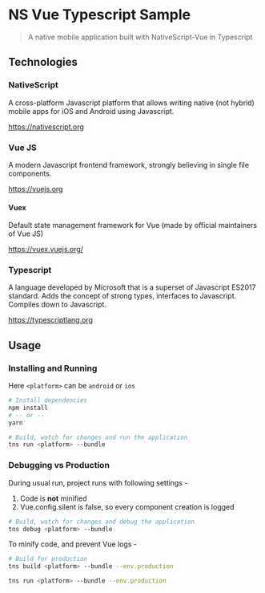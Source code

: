 # NS Vue Typescript Sample

> A native mobile application built with NativeScript-Vue in Typescript

## Technologies

### NativeScript
A cross-platform Javascript platform that allows writing native (not hybrid) mobile apps
for iOS and Android using Javascript.

https://nativescript.org

### Vue JS
A modern Javascript frontend framework, strongly believing in single file components.

https://vuejs.org

#### Vuex
Default state management framework for Vue (made by official maintainers of Vue JS)

https://vuex.vuejs.org/

### Typescript
A language developed by Microsoft that is a superset of Javascript ES2017 standard.
Adds the concept of strong types, interfaces to Javascript. Compiles down to Javascript.

https://typescriptlang.org

## Usage

### Installing and Running
Here `<platform>` can be `android` or `ios`

``` bash
# Install dependencies
npm install
# -- or -- 
yarn 

# Build, watch for changes and run the application
tns run <platform> --bundle
```

### Debugging vs Production

During usual run, project runs with following settings -
1. Code is **not** minified
2. Vue.config.silent is false, so every component creation is logged

```bash
# Build, watch for changes and debug the application
tns debug <platform> --bundle
```

To minify code, and prevent Vue logs -

```bash
# Build for production
tns build <platform> --bundle --env.production

tns run <platform> --bundle --env.production
```
